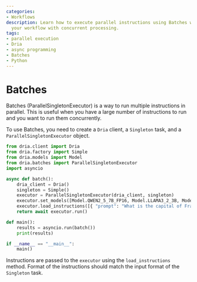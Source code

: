 ```yaml
---
categories:
- Workflows
description: Learn how to execute parallel instructions using Batches with Dria, optimizing
  your workflow with concurrent processing.
tags:
- parallel execution
- Dria
- async programming
- Batches
- Python
---
```


# Batches

Batches (ParallelSingletonExecutor) is a way to run multiple instructions in parallel. 
This is useful when you have a large number of instructions to run and you want to run them concurrently.

To use Batches, you need to create a `Dria` client, a `Singleton` task, and a `ParallelSingletonExecutor` object.

```python
from dria.client import Dria
from dria.factory import Simple
from dria.models import Model
from dria.batches import ParallelSingletonExecutor
import asyncio

async def batch():
    dria_client = Dria()
    singleton = Simple()
    executor = ParallelSingletonExecutor(dria_client, singleton)
    executor.set_models([Model.QWEN2_5_7B_FP16, Model.LLAMA3_2_3B, Model.LLAMA3_2_1B])
    executor.load_instructions([{ "prompt": "What is the capital of France?" }, { "prompt": "What is the capital of Germany?" }])
    return await executor.run()

def main():
    results = asyncio.run(batch())
    print(results)

if __name__ == "__main__":
    main()
```

Instructions are passed to the `executor` using the `load_instructions` method.
Format of the instructions should match the input format of the `Singleton` task.